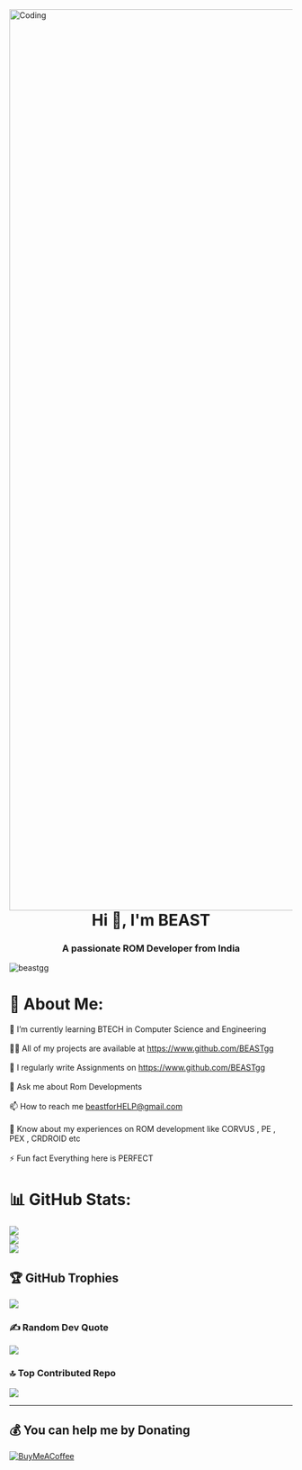 <!-- <img align="left" alt="Anonymous" width="1600" src="https://media.tenor.com/60s1c6i6PpYAAAAM/wearelegend.gif"> -->

<img align="right" alt="Coding" width="1600" src="https://gifdb.com/images/high/hacker-anime-data-hacking-47a0o06a1lo2rqp8.gif">

<h1 align="center">Hi 👋, I'm BEAST</h1>
<h3 align="center">A passionate ROM Developer from India</h3>

<p align="left"> <img src="https://komarev.com/ghpvc/?username=beastgg&label=Profile%20views&color=0e75b6&style=flat" alt="beastgg" /> </p>

# 💫 About Me:
🌱 I’m currently learning BTECH in Computer Science and Engineering<br><br>👨‍💻 All of my projects are available at https://www.github.com/BEASTgg<br><br>📝 I regularly write Assignments on https://www.github.com/BEASTgg<br><br>💬 Ask me about Rom Developments<br><br>📫 How to reach me beastforHELP@gmail.com<br><br>📄 Know about my experiences on ROM development like CORVUS , PE , PEX , CRDROID etc<br><br>⚡ Fun fact Everything here is PERFECT

# 📊 GitHub Stats:
![](https://github-readme-stats.vercel.app/api/top-langs/?username=BEASTgg&theme=merko&hide_border=true&include_all_commits=true&count_private=true&layout=compact)<br/>
![](https://github-readme-stats.vercel.app/api?username=BEASTgg&theme=merko&hide_border=true&include_all_commits=true&count_private=true)<br/>
![](https://github-readme-streak-stats.herokuapp.com/?user=BEASTgg&theme=merko&hide_border=true)<br/>

## 🏆 GitHub Trophies
![](https://github-profile-trophy.vercel.app/?username=BEASTgg&theme=matrix&no-frame=true&no-bg=false&margin-w=4&row=1)

### ✍️ Random Dev Quote
![](https://quotes-github-readme.vercel.app/api?type=horizontal&theme=merko)

### 🔝 Top Contributed Repo
![](https://github-contributor-stats.vercel.app/api?username=BEASTgg&limit=5&theme=matrix&combine_all_yearly_contributions=true)

---

  ## 💰 You can help me by Donating
  [![BuyMeACoffee](https://img.shields.io/badge/Buy%20Me%20a%20Coffee-ffdd00?style=for-the-badge&logo=buy-me-a-coffee&logoColor=black)](https://buymeacoffee.com/beastgg) 
